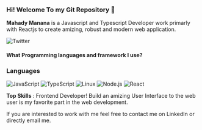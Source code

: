 ### Hi! Welcome To my Git Repository 👋

**Mahady Manana** is a Javascript and Typescript Developer work primarly with Reactjs to create amizing, robust and modern web application.

![Twitter](https://img.shields.io/twitter/url?url=https%3A%2F%2Ftwitter.com%2FMahadyManana)
#### What Programming languages and framework I use?

### Languages

![JavaScript](https://img.shields.io/badge/-JavaScript-000?&logo=JavaScript)
![TypeScript](https://img.shields.io/badge/-TypeScript-000?&logo=TypeScript)
![Linux](https://img.shields.io/badge/-Linux-000?&logo=Linux)
![Node.js](https://img.shields.io/badge/-Node.js-000?&logo=node.js)
![React](https://img.shields.io/badge/-React-000?&logo=React)


**Top Skills** :  Frontend Developer! Build an amizing User Interface to the web user is my favorite part in the web development.


If you are interested to work with me feel free to contact me on LinkedIn or directly email me.
